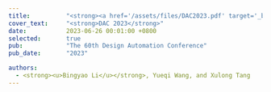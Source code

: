 ```yaml
---
title:          "<strong><a href='/assets/files/DAC2023.pdf' target='_blank' class='paper-link'>Orchestrated Scheduling and Partitioning for Improved Address Translation in GPUs</a></strong>"
cover_text:     "<strong>DAC 2023</strong>"
date:           2023-06-26 00:01:00 +0800
selected:       true
pub:            "The 60th Design Automation Conference"
pub_date:       "2023"

authors:
  - <strong><u>Bingyao Li</u></strong>, Yueqi Wang, and Xulong Tang
---
```

